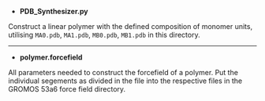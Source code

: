 
- **PDB_Synthesizer.py**

Construct a linear polymer with the defined composition of monomer units, utilising `MA0.pdb`, `MA1.pdb`, `MB0.pdb`, `MB1.pdb` in this directory.

---

- **polymer.forcefield**

All parameters needed to construct the forcefield of a polymer. Put the individual segements as divided in the file into the respective files in the GROMOS 53a6 force field directory.

